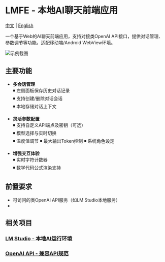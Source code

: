 # LMFE - 本地AI聊天前端应用

[中文](README.md) | [English](README_EN.md)

一个基于Web的AI聊天前端应用，支持对接类OpenAI API接口，提供对话管理、参数调节等功能。适配移动端/Android WebView环境。

![示例截图](demo.png)

## 主要功能

- **多会话管理**  
  ◾ 左侧面板保存历史对话记录  
  ◾ 支持创建/删除对话会话  
  ◾ 本地存储对话上下文  

- **灵活参数配置**  
  ◾ 支持自定义API端点及密钥（可选）  
  ◾ 模型选择与实时切换  
  ◾ 温度值调节 
  ◾ 最大输出Token控制
  ◾ 系统角色设定

- **增强交互体验**  
  ◾ 实时字符计数器  
  ◾ 数学代码公式渲染支持
  
## 前置要求
- 可访问的类OpenAI API服务（如LM Studio本地服务）
- 
## 相关项目
### [LM Studio - 本地AI运行环境](https://github.com/lmstudio-ai)
### [OpenAI API - 兼容API规范](https://platform.openai.com/docs/api-reference)
